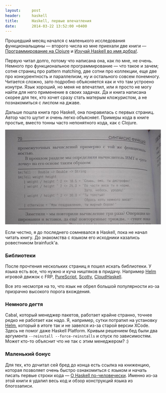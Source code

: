 ```yaml
---
layout:     post
header:     haskell
title:      Haskell, первые впечатления
date:       2014-03-22 13:52:00 +0400
---
```


Прошедший месяц начался с маленького исследования функциональщины — второго числа ко мне приехали две книги — [Программирование на Clojure](https://www.ozon.ru/context/detail/id/21296773/) и [Изучай Haskell во имя добра!](https://www.ozon.ru/context/detail/id/24811492/).

Первую читал долго, потому что написана она, как по мне, не очень. Немного про функциональное программирование — что такое и зачем; сотня страниц про pattern matching, две сотни про коллекции, еще две про конкурентность и параллелизм, ну и остального совсем понемногу. Читается сложно, зато подробно объясняется как и что там устроено изнутри. Язык хороший, но меня не впечатлил, или я просто не могу найти для него применение в своих задачах. Да и книга написана скорее для тех, кто хочет сразу стать матерым кложуристом, а не познакомиться с лиспом на джаве.

Дальше пошла книга про Haskell, она понравилась с первых страниц. Автор часто шутит и очень легко объясняет. Примеры кода в книге простые, вместо тонны часто непонятного кода, как с Clojure.

![joke](/images/haskell/joke.jpg)

Если честно, я до последнего сомневался в Haskell, пока не начал читать книгу. До знакомства с языком его исходники казались ровестником brainfuck'а.


### Библиотеки

После прочтения нескольких страниц я пошел искать библиотеки. У языка есть все, что нужно и куча ништяков в придачу. Например [Helm](http://helm-engine.org/) игровой движок с FRP, [PureScript](http://www.purescript.org/), [Scotty](https://github.com/scotty-web/scotty), [CloudHaskell](https://github.com/jepst/CloudHaskell).

Все это несмотря на то, что язык не обрел большой популярности из-за призрачно высокого порога вхождения.

### Немного дегтя

Cabal, который менеджер пакетов, работает крайне странно, точнее редко не работает как надо. Я, например, сутки потратил на установку [Helm](http://helm-engine.org/), который в итоге так и не завелся из-за старой версии XCode. Здесь не помог даже Haskell Platform. Кривым решением бед были два аргумента `--reinstall --force-reinstalls` и спуск по зависимостям. Может кто-то объяснит что не так с этим менеджером? :)

### Маленький бонус

Для тех, кто дочитал сей бред до конца есть ссылка на книженцию, которая позволяет очень быстро ознакомиться с языком и начать писать первые строки кода — [О Haskell по-человечески](http://ohaskell.ru/). Именно из-за этой книги я удалил весь код и обзор конструкций языка из блогозаписи.
